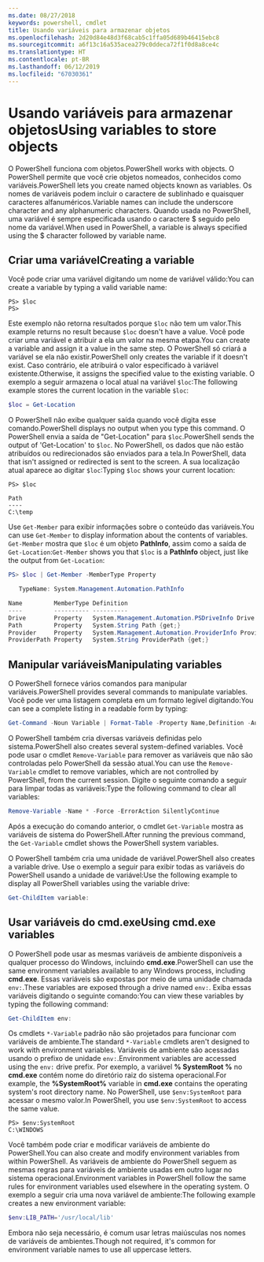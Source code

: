 ```yaml
---
ms.date: 08/27/2018
keywords: powershell, cmdlet
title: Usando variáveis para armazenar objetos
ms.openlocfilehash: 2d20d84e48d3f68cab5c1ffa05d689b46415ebc8
ms.sourcegitcommit: a6f13c16a535acea279c0ddeca72f1f0d8a8ce4c
ms.translationtype: HT
ms.contentlocale: pt-BR
ms.lasthandoff: 06/12/2019
ms.locfileid: "67030361"
---
```

# <a name="using-variables-to-store-objects"></a><span data-ttu-id="62043-103">Usando variáveis para armazenar objetos</span><span class="sxs-lookup"><span data-stu-id="62043-103">Using variables to store objects</span></span>

<span data-ttu-id="62043-104">O PowerShell funciona com objetos.</span><span class="sxs-lookup"><span data-stu-id="62043-104">PowerShell works with objects.</span></span> <span data-ttu-id="62043-105">O PowerShell permite que você crie objetos nomeados, conhecidos como variáveis.</span><span class="sxs-lookup"><span data-stu-id="62043-105">PowerShell lets you create named objects known as variables.</span></span>
<span data-ttu-id="62043-106">Os nomes de variáveis podem incluir o caractere de sublinhado e quaisquer caracteres alfanuméricos.</span><span class="sxs-lookup"><span data-stu-id="62043-106">Variable names can include the underscore character and any alphanumeric characters.</span></span> <span data-ttu-id="62043-107">Quando usada no PowerShell, uma variável é sempre especificada usando o caractere \$ seguido pelo nome da variável.</span><span class="sxs-lookup"><span data-stu-id="62043-107">When used in PowerShell, a variable is always specified using the \$ character followed by variable name.</span></span>

## <a name="creating-a-variable"></a><span data-ttu-id="62043-108">Criar uma variável</span><span class="sxs-lookup"><span data-stu-id="62043-108">Creating a variable</span></span>

<span data-ttu-id="62043-109">Você pode criar uma variável digitando um nome de variável válido:</span><span class="sxs-lookup"><span data-stu-id="62043-109">You can create a variable by typing a valid variable name:</span></span>

```
PS> $loc
PS>
```

<span data-ttu-id="62043-110">Este exemplo não retorna resultados porque `$loc` não tem um valor.</span><span class="sxs-lookup"><span data-stu-id="62043-110">This example returns no result because `$loc` doesn't have a value.</span></span> <span data-ttu-id="62043-111">Você pode criar uma variável e atribuir a ela um valor na mesma etapa.</span><span class="sxs-lookup"><span data-stu-id="62043-111">You can create a variable and assign it a value in the same step.</span></span> <span data-ttu-id="62043-112">O PowerShell só criará a variável se ela não existir.</span><span class="sxs-lookup"><span data-stu-id="62043-112">PowerShell only creates the variable if it doesn't exist.</span></span>
<span data-ttu-id="62043-113">Caso contrário, ele atribuirá o valor especificado à variável existente.</span><span class="sxs-lookup"><span data-stu-id="62043-113">Otherwise, it assigns the specified value to the existing variable.</span></span> <span data-ttu-id="62043-114">O exemplo a seguir armazena o local atual na variável `$loc`:</span><span class="sxs-lookup"><span data-stu-id="62043-114">The following example stores the current location in the variable `$loc`:</span></span>

```powershell
$loc = Get-Location
```

<span data-ttu-id="62043-115">O PowerShell não exibe qualquer saída quando você digita esse comando.</span><span class="sxs-lookup"><span data-stu-id="62043-115">PowerShell displays no output when you type this command.</span></span> <span data-ttu-id="62043-116">O PowerShell envia a saída de "Get-Location" para `$loc`.</span><span class="sxs-lookup"><span data-stu-id="62043-116">PowerShell sends the output of 'Get-Location' to `$loc`.</span></span> <span data-ttu-id="62043-117">No PowerShell, os dados que não estão atribuídos ou redirecionados são enviados para a tela.</span><span class="sxs-lookup"><span data-stu-id="62043-117">In PowerShell, data that isn't assigned or redirected is sent to the screen.</span></span> <span data-ttu-id="62043-118">A sua localização atual aparece ao digitar `$loc`:</span><span class="sxs-lookup"><span data-stu-id="62043-118">Typing `$loc` shows your current location:</span></span>

```
PS> $loc

Path
----
C:\temp
```

<span data-ttu-id="62043-119">Use `Get-Member` para exibir informações sobre o conteúdo das variáveis.</span><span class="sxs-lookup"><span data-stu-id="62043-119">You can use `Get-Member` to display information about the contents of variables.</span></span> <span data-ttu-id="62043-120">`Get-Member` mostra que `$loc` é um objeto **PathInfo**, assim como a saída de `Get-Location`:</span><span class="sxs-lookup"><span data-stu-id="62043-120">`Get-Member` shows you that `$loc` is a **PathInfo** object, just like the output from `Get-Location`:</span></span>

```powershell
PS> $loc | Get-Member -MemberType Property

   TypeName: System.Management.Automation.PathInfo

Name         MemberType Definition
----         ---------- ----------
Drive        Property   System.Management.Automation.PSDriveInfo Drive {get;}
Path         Property   System.String Path {get;}
Provider     Property   System.Management.Automation.ProviderInfo Provider {...
ProviderPath Property   System.String ProviderPath {get;}
```

## <a name="manipulating-variables"></a><span data-ttu-id="62043-121">Manipular variáveis</span><span class="sxs-lookup"><span data-stu-id="62043-121">Manipulating variables</span></span>

<span data-ttu-id="62043-122">O PowerShell fornece vários comandos para manipular variáveis.</span><span class="sxs-lookup"><span data-stu-id="62043-122">PowerShell provides several commands to manipulate variables.</span></span> <span data-ttu-id="62043-123">Você pode ver uma listagem completa em um formato legível digitando:</span><span class="sxs-lookup"><span data-stu-id="62043-123">You can see a complete listing in a readable form by typing:</span></span>

```powershell
Get-Command -Noun Variable | Format-Table -Property Name,Definition -AutoSize -Wrap
```

<span data-ttu-id="62043-124">O PowerShell também cria diversas variáveis definidas pelo sistema.</span><span class="sxs-lookup"><span data-stu-id="62043-124">PowerShell also creates several system-defined variables.</span></span> <span data-ttu-id="62043-125">Você pode usar o cmdlet `Remove-Variable` para remover as variáveis que não são controladas pelo PowerShell da sessão atual.</span><span class="sxs-lookup"><span data-stu-id="62043-125">You can use the `Remove-Variable` cmdlet to remove variables, which are not controlled by PowerShell, from the current session.</span></span> <span data-ttu-id="62043-126">Digite o seguinte comando a seguir para limpar todas as variáveis:</span><span class="sxs-lookup"><span data-stu-id="62043-126">Type the following command to clear all variables:</span></span>

```powershell
Remove-Variable -Name * -Force -ErrorAction SilentlyContinue
```

<span data-ttu-id="62043-127">Após a execução do comando anterior, o cmdlet `Get-Variable` mostra as variáveis de sistema do PowerShell.</span><span class="sxs-lookup"><span data-stu-id="62043-127">After running the previous command, the `Get-Variable` cmdlet shows the PowerShell system variables.</span></span>

<span data-ttu-id="62043-128">O PowerShell também cria uma unidade de variável.</span><span class="sxs-lookup"><span data-stu-id="62043-128">PowerShell also creates a variable drive.</span></span> <span data-ttu-id="62043-129">Use o exemplo a seguir para exibir todas as variáveis do PowerShell usando a unidade de variável:</span><span class="sxs-lookup"><span data-stu-id="62043-129">Use the following example to display all PowerShell variables using the variable drive:</span></span>

```powershell
Get-ChildItem variable:
```

## <a name="using-cmdexe-variables"></a><span data-ttu-id="62043-130">Usar variáveis do cmd.exe</span><span class="sxs-lookup"><span data-stu-id="62043-130">Using cmd.exe variables</span></span>

<span data-ttu-id="62043-131">O PowerShell pode usar as mesmas variáveis de ambiente disponíveis a qualquer processo do Windows, incluindo **cmd.exe**.</span><span class="sxs-lookup"><span data-stu-id="62043-131">PowerShell can use the same environment variables available to any Windows process, including **cmd.exe**.</span></span> <span data-ttu-id="62043-132">Essas variáveis são expostas por meio de uma unidade chamada `env:`.</span><span class="sxs-lookup"><span data-stu-id="62043-132">These variables are exposed through a drive named `env:`.</span></span> <span data-ttu-id="62043-133">Exiba essas variáveis digitando o seguinte comando:</span><span class="sxs-lookup"><span data-stu-id="62043-133">You can view these variables by typing the following command:</span></span>

```powershell
Get-ChildItem env:
```

<span data-ttu-id="62043-134">Os cmdlets `*-Variable` padrão não são projetados para funcionar com variáveis de ambiente.</span><span class="sxs-lookup"><span data-stu-id="62043-134">The standard `*-Variable` cmdlets aren't designed to work with environment variables.</span></span> <span data-ttu-id="62043-135">Variáveis de ambiente são acessadas usando o prefixo de unidade `env:`.</span><span class="sxs-lookup"><span data-stu-id="62043-135">Environment variables are accessed using the `env:` drive prefix.</span></span> <span data-ttu-id="62043-136">Por exemplo, a variável **% SystemRoot %** no **cmd.exe** contém nome do diretório raiz do sistema operacional.</span><span class="sxs-lookup"><span data-stu-id="62043-136">For example, the **%SystemRoot%** variable in **cmd.exe** contains the operating system's root directory name.</span></span> <span data-ttu-id="62043-137">No PowerShell, use `$env:SystemRoot` para acessar o mesmo valor.</span><span class="sxs-lookup"><span data-stu-id="62043-137">In PowerShell, you use `$env:SystemRoot` to access the same value.</span></span>

```
PS> $env:SystemRoot
C:\WINDOWS
```

<span data-ttu-id="62043-138">Você também pode criar e modificar variáveis de ambiente do PowerShell.</span><span class="sxs-lookup"><span data-stu-id="62043-138">You can also create and modify environment variables from within PowerShell.</span></span> <span data-ttu-id="62043-139">As variáveis de ambiente do PowerShell seguem as mesmas regras para variáveis de ambiente usadas em outro lugar no sistema operacional.</span><span class="sxs-lookup"><span data-stu-id="62043-139">Environment variables in PowerShell follow the same rules for environment variables used elsewhere in the operating system.</span></span> <span data-ttu-id="62043-140">O exemplo a seguir cria uma nova variável de ambiente:</span><span class="sxs-lookup"><span data-stu-id="62043-140">The following example creates a new environment variable:</span></span>

```powershell
$env:LIB_PATH='/usr/local/lib'
```

<span data-ttu-id="62043-141">Embora não seja necessário, é comum usar letras maiúsculas nos nomes de variáveis de ambientes.</span><span class="sxs-lookup"><span data-stu-id="62043-141">Though not required, it's common for environment variable names to use all uppercase letters.</span></span>
